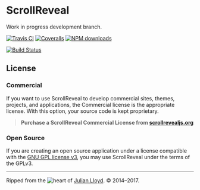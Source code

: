 # ScrollReveal

Work in progress development branch.

[![Travis CI][travis-badge]][travis-url]
[![Coveralls][coveralls-badge]][coveralls-url]
[![NPM downloads][downloads-badge]][downloads-url]

[![Build Status](https://saucelabs.com/browser-matrix/jlmakes.svg)](https://saucelabs.com/beta/builds/1180a4d52c2441a4b409ec688d8f596e)

## License

### Commercial
If you want to use ScrollReveal to develop commercial sites, themes, projects, and applications, the Commercial license is the appropriate license. With this option, your source code is kept proprietary.

>**Purchase a ScrollReveal Commercial License from [scrollrevealjs.org](scrollrevealjs.org/license)**

### Open Source
If you are creating an open source application under a license compatible with the [GNU&nbsp;GPL&nbsp;license&nbsp;v3](https://opensource.org/licenses/GPL-3.0), you may use ScrollReveal under the terms of the GPLv3.

***

Ripped from the ![heart](http://i.imgur.com/oXJmdtz.gif) of [Julian Lloyd](https://twitter.com/jlmakes). © 2014–2017.

[travis-badge]: https://travis-ci.org/jlmakes/scrollreveal.svg?branch=development
[travis-url]: https://travis-ci.org/jlmakes/scrollreveal
[coveralls-badge]: https://coveralls.io/repos/github/jlmakes/scrollreveal/badge.svg?branch=development&foo=18
[coveralls-url]: https://coveralls.io/github/jlmakes/scrollreveal?branch=development
[downloads-badge]: https://img.shields.io/npm/dm/scrollreveal.svg?style=flat
[downloads-url]: https://npmjs.org/package/scrollreveal
[license-image]: https://img.shields.io/badge/license-MIT-1283c3.svg
[license-url]: https://github.com/jlmakes/scrollreveal.js/blob/master/LICENSE.md
